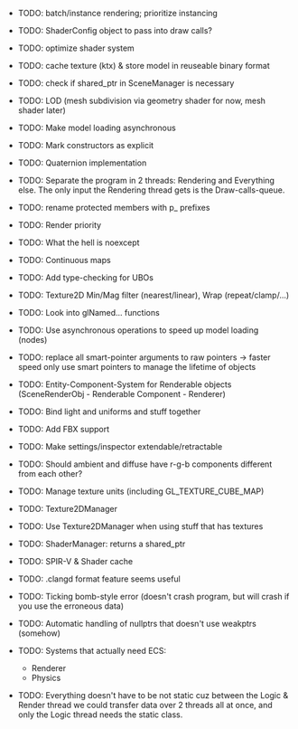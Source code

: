 - TODO: batch/instance rendering; prioritize instancing
- TODO: ShaderConfig object to pass into draw calls?
- TODO: optimize shader system
- TODO: cache texture (ktx) & store model in reuseable binary format
- TODO: check if shared_ptr in SceneManager is necessary
- TODO: LOD (mesh subdivision via geometry shader for now, mesh shader later)
- TODO: Make model loading asynchronous
- TODO: Mark constructors as explicit
- TODO: Quaternion implementation
- TODO: Separate the program in 2 threads: Rendering and Everything else. The only input the Rendering thread
gets is the Draw-calls-queue.
- TODO: rename protected members with p_ prefixes
- TODO: Render priority
- TODO: What the hell is noexcept
- TODO: Continuous maps
- TODO: Add type-checking for UBOs
- TODO: Texture2D Min/Mag filter (nearest/linear), Wrap (repeat/clamp/...)
- TODO: Look into glNamed... functions
- TODO: Use asynchronous operations to speed up model loading (nodes)
- TODO: replace all smart-pointer arguments to raw pointers -> faster speed
        only use smart pointers to manage the lifetime of objects
- TODO: Entity-Component-System for Renderable objects (SceneRenderObj - Renderable Component - Renderer)
- TODO: Bind light and uniforms and stuff together
- TODO: Add FBX support
- TODO: Make settings/inspector extendable/retractable
- TODO: Should ambient and diffuse have r-g-b components different from each other?
- TODO: Manage texture units (including GL_TEXTURE_CUBE_MAP)
- TODO: Texture2DManager
- TODO: Use Texture2DManager when using stuff that has textures
- TODO: ShaderManager: returns a shared_ptr<Shader>
- TODO: SPIR-V & Shader cache
- TODO: .clangd format feature seems useful
- TODO: Ticking bomb-style error (doesn't crash program, but will crash if you use the erroneous data)
- TODO: Automatic handling of nullptrs that doesn't use weakptrs (somehow)

- TODO: Systems that actually need ECS:
    + Renderer
    + Physics

- TODO: Everything doesn't have to be not static cuz between the Logic & Render thread we could transfer data
over 2 threads all at once, and only the Logic thread needs the static class.